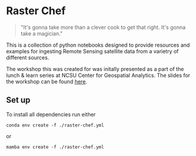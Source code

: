 # Raster Chef

> "It's gonna take more than a clever cook to get that right. It's gonna take a magician."

This is a collection of python notebooks designed to provide resources and examples for ingesting Remote Sensing satellite data from a varietry of different sources.

The workshop this was created for was initally presented as a part of the lunch & learn series at NCSU Center for Geospatial Analytics. The slides for the workshop can be found [here](https://www.gaderian.io/raster-chef).

## Set up

To install all dependencies run either

```shell
conda env create -f ./raster-chef.yml
```

or

```shell
mamba env create -f ./raster-chef.yml
```
